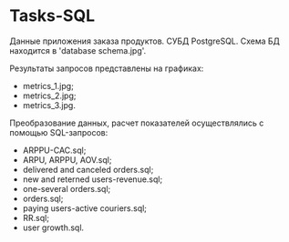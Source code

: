 # Tasks-SQL
Данные приложения заказа продуктов. СУБД PostgreSQL. Схема БД находится в 'database schema.jpg'.

Результаты запросов представлены на графиках: 
- metrics_1.jpg;
- metrics_2.jpg;
- metrics_3.jpg.

Преобразование данных, расчет показателей осуществлялись с помощью SQL-запросов:
- ARPPU-CAC.sql;
- ARPU, ARPPU, AOV.sql;
- delivered and canceled orders.sql;
- new and reterned users-revenue.sql;
- one-several orders.sql;
- orders.sql;
- paying users-active couriers.sql;
- RR.sql;
- user growth.sql.
